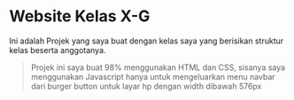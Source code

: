 # Website Kelas X-G
Ini adalah Projek yang saya buat dengan kelas saya yang berisikan struktur kelas beserta anggotanya.
>Projek ini saya buat 98% menggunakan HTML dan CSS, sisanya saya menggunakan Javascript hanya untuk mengeluarkan menu navbar dari burger button untuk layar hp dengan width dibawah 576px
